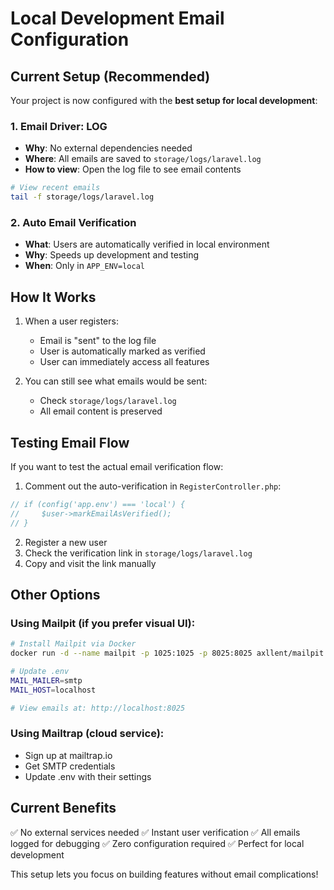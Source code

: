 # Local Development Email Configuration

## Current Setup (Recommended)

Your project is now configured with the **best setup for local development**:

### 1. Email Driver: LOG
- **Why**: No external dependencies needed
- **Where**: All emails are saved to `storage/logs/laravel.log`
- **How to view**: Open the log file to see email contents

```bash
# View recent emails
tail -f storage/logs/laravel.log
```

### 2. Auto Email Verification
- **What**: Users are automatically verified in local environment
- **Why**: Speeds up development and testing
- **When**: Only in `APP_ENV=local`

## How It Works

1. When a user registers:
   - Email is "sent" to the log file
   - User is automatically marked as verified
   - User can immediately access all features

2. You can still see what emails would be sent:
   - Check `storage/logs/laravel.log`
   - All email content is preserved

## Testing Email Flow

If you want to test the actual email verification flow:

1. Comment out the auto-verification in `RegisterController.php`:
```php
// if (config('app.env') === 'local') {
//     $user->markEmailAsVerified();
// }
```

2. Register a new user
3. Check the verification link in `storage/logs/laravel.log`
4. Copy and visit the link manually

## Other Options

### Using Mailpit (if you prefer visual UI):
```bash
# Install Mailpit via Docker
docker run -d --name mailpit -p 1025:1025 -p 8025:8025 axllent/mailpit

# Update .env
MAIL_MAILER=smtp
MAIL_HOST=localhost

# View emails at: http://localhost:8025
```

### Using Mailtrap (cloud service):
- Sign up at mailtrap.io
- Get SMTP credentials
- Update .env with their settings

## Current Benefits
✅ No external services needed
✅ Instant user verification
✅ All emails logged for debugging
✅ Zero configuration required
✅ Perfect for local development

This setup lets you focus on building features without email complications!